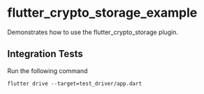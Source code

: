# flutter_crypto_storage_example

Demonstrates how to use the flutter_crypto_storage plugin.

## Integration Tests
Run the following command

```
flutter drive --target=test_driver/app.dart
```
